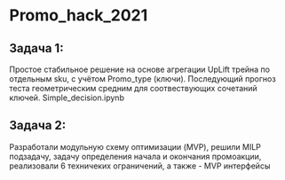 # Promo_hack_2021
## Задача 1:
Простое стабильное решение на основе агрегации UpLift трейна по отдельным sku, с учётом Promo_type (ключи). Последующий прогноз теста геометрическим средним для соотвествующих сочетаний ключей.
Simple_decision.ipynb

## Задача 2:
Разработали модульную схему оптимизации (MVP), решили MILP подзадачу, задачу определения начала и окончания промоакции, реализовали 6 техничеких ограничений, а также - MVP интерфейсы
